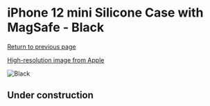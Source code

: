 # iPhone 12 mini Silicone Case with MagSafe - Black

[Return to previous page](/iphone_12)

[High-resolution image from Apple](https://store.storeimages.cdn-apple.com/8756/as-images.apple.com/is/MHKX3?wid=4500&hei=4500&fmt=png)

<div style="width: 512px"><img src="/almost_uncompressed/MHKX3.webp" alt="Black"></div>

## Under construction
